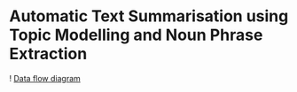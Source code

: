 # Automatic Text Summarisation using Topic Modelling and Noun Phrase Extraction

! [Data flow diagram]('https://github.com/nikhilmlal/Automatic-Text-Summarization-using-Topic-Modelling-and-Word-Vectors/blob/master/Block%20diagram.jpg')